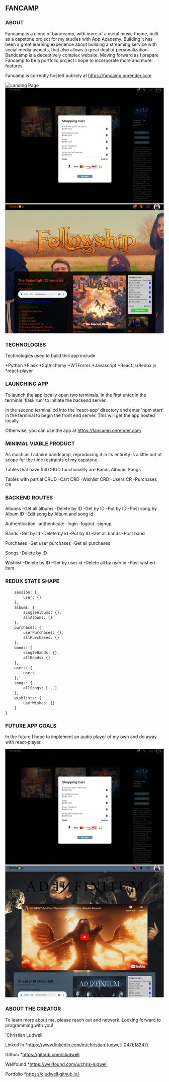 ## FANCAMP

### ABOUT

Fancamp is a clone of bandcamp, with more of a metal music theme, built as a capstone project for my studies with App Academy. Building it has been a great learning experience about building a streaming service with social media aspects, that also allows a great deal of personalization. Bandcamp is a deceptively complex website. Moving forward as I prepare Fancamp to be a portfolio project I hope to incorporate more and more features.

Fancamp is currently hosted publicly at
https://fancamp.onrender.com

![Landing Page](landing-preview.png)
![Cart Preview](cart-preview.png)
![Fellowship](fellowship.png)

### TECHNOLOGIES

Technologies used to build this app include

*Python
*Flask
*SqlAlchemy
*WTForms
*Javascript
*React.js/Redux.js
*react-player


### LAUNCHING APP

To launch the app locally open two terminals.
In the first enter in the terminal 'flask run' to initiate the backend server.

In the second terminal cd into the 'react-app' directory and enter 'npm start' in the terminal to begin the front end server. This will get the app hosted locally.

Otherwise, you can use the app at
https://fancamp.onrender.com

### MINIMAL VIABLE PRODUCT

As much as I admire bandcamp, reproducing it in its entirety is a little out of scope for the time restraints of my capstone.

Tables that have full CRUD functionality are
Bands
Albums
Songs

Tables with partial CRUD
-Cart CRD
-Wishlist CRD
-Users CR
-Purchases CR

### BACKEND ROUTES

Albums
-Get all albums
-Delete by ID
-Get by ID
-Put by ID
-Post song by Album ID
-Edit song by Album and song id

Authentication
-authenticate
-login
-logout
-signup

Bands
-Get by id
-Delete by id
-Put by ID
-Get all bands
-Post band

Purchases
-Get user purchases
-Get all purchases

Songs
-Delete by ID

Wishlist
-Delete by ID
-Get by user id
-Delete all by user id
-Post wished item

### REDUX STATE SHAPE

```{
    session: {
        user: {}
    },
    albums: {
        singleAlbums: {},
        allAlbums: {}
    },
    purchases: {
        userPurchases: {},
        allPurchases: {}
    },
    bands: {
        singleBands: {},
        allBands: {}
    },
    users: {
     ...users
    },
    songs: {
        allSongs: [...]
    },
    wishlists: {
        userWishes: {}
    }
}

```
### FUTURE APP GOALS

In the future I hope to implement an audio player of my own and do away with react-player.

![Cart Preview](cart-preview.png)
![Ad Infinitum](adinfinitum.png)


### ABOUT THE CREATOR

To learn more about me, please reach out and network. Looking forward to programming with you!

'Christian Ludwell'

Linked In
*https://www.linkedin.com/in/christian-ludwell-047b18247/

Github
*https://github.com/cludwell

Wellfound
*https://wellfound.com/u/chris-ludwell

Portfolio
*https://cludwell.github.io/
